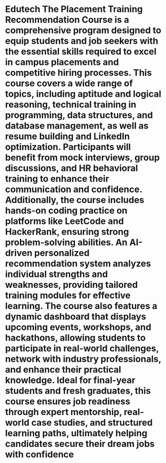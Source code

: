 # Edutech The Placement Training Recommendation Course is a comprehensive program designed to equip students and job seekers with the essential skills required to excel in campus placements and competitive hiring processes. This course covers a wide range of topics, including aptitude and logical reasoning, technical training in programming, data structures, and database management, as well as resume building and LinkedIn optimization. Participants will benefit from mock interviews, group discussions, and HR behavioral training to enhance their communication and confidence. Additionally, the course includes hands-on coding practice on platforms like LeetCode and HackerRank, ensuring strong problem-solving abilities. An AI-driven personalized recommendation system analyzes individual strengths and weaknesses, providing tailored training modules for effective learning. The course also features a dynamic dashboard that displays upcoming events, workshops, and hackathons, allowing students to participate in real-world challenges, network with industry professionals, and enhance their practical knowledge. Ideal for final-year students and fresh graduates, this course ensures job readiness through expert mentorship, real-world case studies, and structured learning paths, ultimately helping candidates secure their dream jobs with confidence
